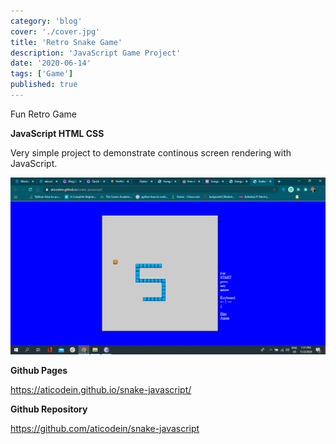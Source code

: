 ```yaml
---
category: 'blog'
cover: './cover.jpg'
title: 'Retro Snake Game'
description: 'JavaScript Game Project'
date: '2020-06-14'
tags: ['Game']
published: true
---
```

Fun Retro Game 

**JavaScript HTML CSS**

Very simple project to demonstrate continous screen rendering with JavaScript.

![Snake Retro Game](./cover.jpg)

**Github Pages**

https://aticodein.github.io/snake-javascript/

**Github Repository**

https://github.com/aticodein/snake-javascript 
